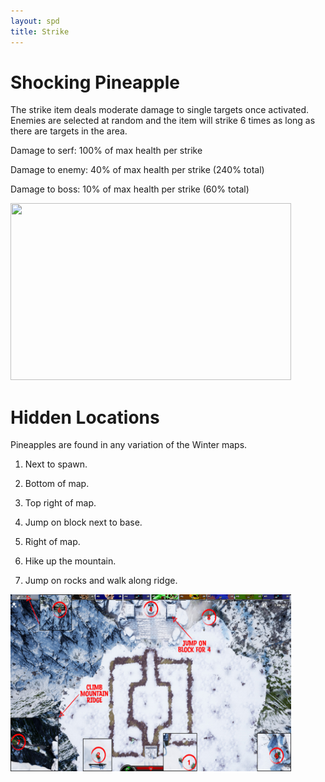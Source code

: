 ```yaml
---
layout: spd
title: Strike
---
```


# Shocking Pineapple

The strike item deals moderate damage to single targets once activated. Enemies are selected at random and the item will strike 6 times as long as there are targets in the area.

Damage to serf: 100% of max health per strike

Damage to enemy: 40% of max health per strike (240% total)

Damage to boss: 10% of max health per strike (60% total)

<img src="/assets/images/spd/item-strike.gif" width="449" height="283">

# Hidden Locations

Pineapples are found in any variation of the Winter maps.

1. Next to spawn.

2. Bottom of map.

3. Top right of map.

4. Jump on block next to base.

5. Right of map.

6. Hike up the mountain.

7. Jump on rocks and walk along ridge.

<a href="/assets/images/spd/map-strike.jpg">
  <img src="/assets/images/spd/map-strike.jpg" width="449" height="283">
</a>
